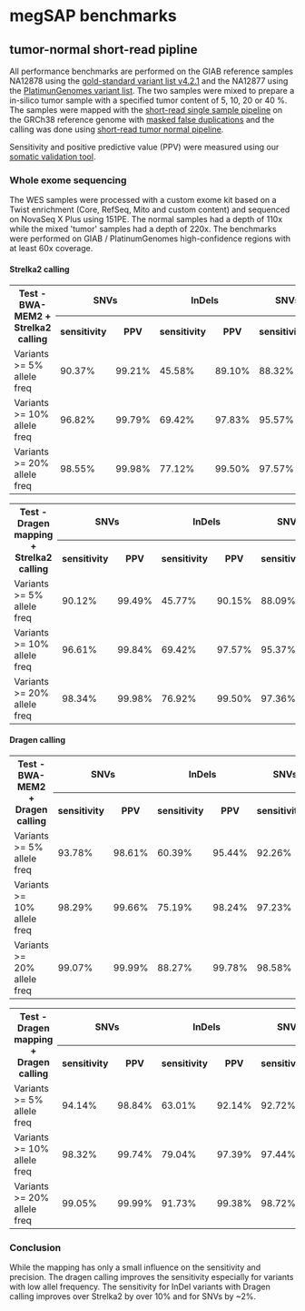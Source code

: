 # megSAP benchmarks

## tumor-normal short-read pipline

All performance benchmarks are performed on the GIAB reference samples NA12878 using the [gold-standard variant list v4.2.1](https://ftp-trace.ncbi.nlm.nih.gov/giab/ftp/release/NA12878_HG001/NISTv4.2.1/GRCh38/) and the NA12877 using the [PlatimunGenomes variant list](https://github.com/Illumina/PlatinumGenomes). The two samples were mixed to prepare a in-silico tumor sample with a specified tumor content of 5, 10, 20 or 40 %.
The samples were mapped with the [short-read single sample pipeline](https://github.com/imgag/megSAP/blob/master/src/Pipelines/analyze.php) on the GRCh38 reference genome with [masked false duplications](https://www.nature.com/articles/s41587-021-01158-1) and the calling was done using [short-read tumor normal pipeline](https://github.com/imgag/megSAP/blob/master/src/Pipelines/somatic_dna.php).

Sensitivity and positive predictive value (PPV) were measured using our [somatic validation tool](https://github.com/imgag/megSAP/blob/master/src/Tools/validate_somatic.php).

### Whole exome sequencing

The WES samples were processed with a custom exome kit based on a Twist enrichment (Core, RefSeq, Mito and custom content) and sequenced on NovaSeq X Plus using 151PE.
The normal samples had a depth of 110x while the mixed 'tumor' samples had a depth of 220x.
The benchmarks were performed on GIAB / PlatinumGenomes high-confidence regions with at least 60x coverage.

#### Strelka2 calling
<table>
	<tr>
		<th rowspan=2>Test - BWA-MEM2 + Strelka2 calling</th>
		<th colspan=2>SNVs</th>
		<th colspan=2>InDels</th>
    		<th colspan=2>SNVs+InDels</th>
	</tr>
	<tr>
		<th>sensitivity</th>
		<th>PPV</th>
		<th>sensitivity</th>
		<th>PPV</th>
    <th>sensitivity</th>
		<th>PPV</th>
	</tr>
	<tr>
		<td>Variants >= 5% allele freq</td> <!--- dataset: NA12878x3_22_NA12877_23 --->
		<td>90.37%</td>
		<td>99.21%</td>
		<td>45.58%</td>
		<td>89.10%</td>
    		<td>88.32%</td>
		<td>98.95%</td>
	</tr>
	<tr>
		<td>Variants >= 10% allele freq</td> <!--- dataset: NA12878x3_22_NA12877_23 --->
		<td>96.82%</td>
		<td>99.79%</td>
		<td>69.42%</td>
		<td>97.83%</td>
    		<td>95.57%</td>
		<td>99.73%</td>
	</tr>
	<tr>
		<td>Variants >= 20% allele freq</td> <!--- dataset: NA12878x3_22_NA12877_23 --->
		<td>98.55%</td>
		<td>99.98%</td>
		<td>77.12%</td>
		<td>99.50%</td>
    		<td>97.57%</td>
		<td>99.96%</td>
	</tr>
</table>

<table>
	<tr>
		<th rowspan=2>Test - Dragen mapping + Strelka2 calling</th>
		<th colspan=2>SNVs</th>
		<th colspan=2>InDels</th>
    		<th colspan=2>SNVs+InDels</th>
	</tr>
	<tr>
		<th>sensitivity</th>
		<th>PPV</th>
		<th>sensitivity</th>
		<th>PPV</th>
    <th>sensitivity</th>
		<th>PPV</th>
	</tr>
	<tr>
		<td>Variants >= 5% allele freq</td> <!--- dataset: NA12878x3_22_NA12877_23 --->
		<td>90.12%</td>
		<td>99.49%</td>
		<td>45.77%</td>
		<td>90.15%</td>
    <td>88.09%</td>
		<td>99.25%</td>
	</tr>
	<tr>
		<td>Variants >= 10% allele freq</td> <!--- dataset: NA12878x3_22_NA12877_23 --->
		<td>96.61%</td>
		<td>99.84%</td>
		<td>69.42%</td>
		<td>97.57%</td>
    <td>95.37%</td>
		<td>99.76%</td>
	</tr>
	<tr>
		<td>Variants >= 20% allele freq</td> <!--- dataset: NA12878x3_22_NA12877_23 --->
		<td>98.34%</td>
		<td>99.98%</td>
		<td>76.92%</td>
		<td>99.50%</td>
    <td>97.36%</td>
		<td>99.96%</td>
	</tr>
</table>


#### Dragen calling
<table>
	<tr>
		<th rowspan=2>Test - BWA-MEM2 + Dragen calling</th>
		<th colspan=2>SNVs</th>
		<th colspan=2>InDels</th>
    		<th colspan=2>SNVs+InDels</th>
	</tr>
	<tr>
		<th>sensitivity</th>
		<th>PPV</th>
		<th>sensitivity</th>
		<th>PPV</th>
    <th>sensitivity</th>
		<th>PPV</th>
	</tr>
	<tr>
		<td>Variants >= 5% allele freq</td> <!--- dataset: NA12878x3_22_NA12877_23 --->
		<td>93.78%</td>
		<td>98.61%</td>
		<td>60.39%</td>
		<td>95.44%</td>
    		<td>92.26%</td>
		<td>98.51%</td>
	</tr>
	<tr>
		<td>Variants >= 10% allele freq</td> <!--- dataset: NA12878x3_22_NA12877_23 --->
		<td>98.29%</td>
		<td>99.66%</td>
		<td>75.19%</td>
		<td>98.24%</td>
    		<td>97.23%</td>
		<td>99.61%</td>
	</tr>
	<tr>
		<td>Variants >= 20% allele freq</td> <!--- dataset: NA12878x3_22_NA12877_23 --->
		<td>99.07%</td>
		<td>99.99%</td>
		<td>88.27%</td>
		<td>99.78%</td>
    		<td>98.58%</td>
		<td>99.98%</td>
	</tr>
</table>

<table>
	<tr>
		<th rowspan=2>Test - Dragen mapping + Dragen calling</th>
		<th colspan=2>SNVs</th>
		<th colspan=2>InDels</th>
    		<th colspan=2>SNVs+InDels</th>
	</tr>
	<tr>
		<th>sensitivity</th>
		<th>PPV</th>
		<th>sensitivity</th>
		<th>PPV</th>
    <th>sensitivity</th>
		<th>PPV</th>
	</tr>
	<tr>
		<td>Variants >= 5% allele freq</td> <!--- dataset: NA12878x3_22_NA12877_23 --->
		<td>94.14%</td>
		<td>98.84%</td>
		<td>63.01%</td>
		<td>92.14%</td>
    <td>92.72%</td>
		<td>98.62%</td>
	</tr>
	<tr>
		<td>Variants >= 10% allele freq</td> <!--- dataset: NA12878x3_22_NA12877_23 --->
		<td>98.32%</td>
		<td>99.74%</td>
		<td>79.04%</td>
		<td>97.39%</td>
    <td>97.44%</td>
		<td>99.65%</td>
	</tr>
	<tr>
		<td>Variants >= 20% allele freq</td> <!--- dataset: NA12878x3_22_NA12877_23 --->
		<td>99.05%</td>
		<td>99.99%</td>
		<td>91.73%</td>
		<td>99.38%</td>
    <td>98.72%</td>
		<td>99.96%</td>
	</tr>
</table> 

### Conclusion

While the mapping has only a small influence on the sensitivity and precision. The dragen calling improves the sensitivity especially for variants with low allel frequency.
The sensitivity for InDel variants with Dragen calling improves over Strelka2 by over 10% and for SNVs by ~2%.   
